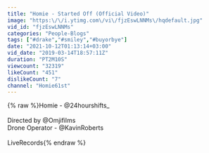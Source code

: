 ```yaml
---
title: "Homie - Started Off (Official Video)"
image: "https:\/\/i.ytimg.com\/vi\/fjzEswLNNMs\/hqdefault.jpg"
vid_id: "fjzEswLNNMs"
categories: "People-Blogs"
tags: ["#drake","#smiley","#buyorbye"]
date: "2021-10-12T01:13:14+03:00"
vid_date: "2019-03-14T18:57:11Z"
duration: "PT2M10S"
viewcount: "32319"
likeCount: "451"
dislikeCount: "7"
channel: "Homie61st"
---
```

{% raw %}Homie - @24hourshifts_<br /><br />Directed by @Omjifilms<br />Drone Operator - @KavinRoberts<br /><br />LiveRecords{% endraw %}
